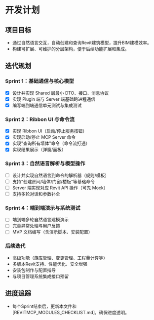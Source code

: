 # 开发计划

## 项目目标
- 通过自然语言交互，自动创建和查询Revit建筑模型，提升BIM建模效率。
- 构建可扩展、可维护的分层架构，便于后续功能扩展和集成。

## 迭代规划

### Sprint 1：基础通信与核心模型
- [x] 设计并实现 Shared 层最小 DTO、接口、消息协议
- [x] 实现 Plugin 端与 Server 端基础跨进程通信
- [x] 编写端到端通信单元测试与集成测试

### Sprint 2：Ribbon UI 与命令流
- [x] 实现 Ribbon UI（启动/停止服务按钮）
- [x] 实现启动/停止 MCP Server 命令
- [x] 实现"查询所有墙体"命令（命令流打通）
- [x] 实现结果展示（弹窗/面板）

### Sprint 3：自然语言解析与模型操作
- [ ] 设计并实现自然语言到命令的解析器（规则/模板）
- [ ] 支持"创建房间/墙体/门窗/楼板"等基础命令
- [ ] Server 端实现对应 Revit API 操作（可先 Mock）
- [ ] 支持多轮对话和参数补全

### Sprint 4：端到端演示与系统测试
- [ ] 端到端多轮自然语言建模演示
- [ ] 完善异常处理与用户反馈
- [ ] MVP 文档编写（含演示脚本、安装配置）

### 后续迭代
- 高级功能（族库管理、变更管理、工程量计算等）
- 多版本Revit支持、性能优化、安全增强
- 安装包制作与配置指导
- 与项目管理系统集成接口预留

## 进度追踪
- 每个Sprint结束后，更新本文件和[REVITMCP_MODULES_CHECKLIST.md]，确保进度透明。 
